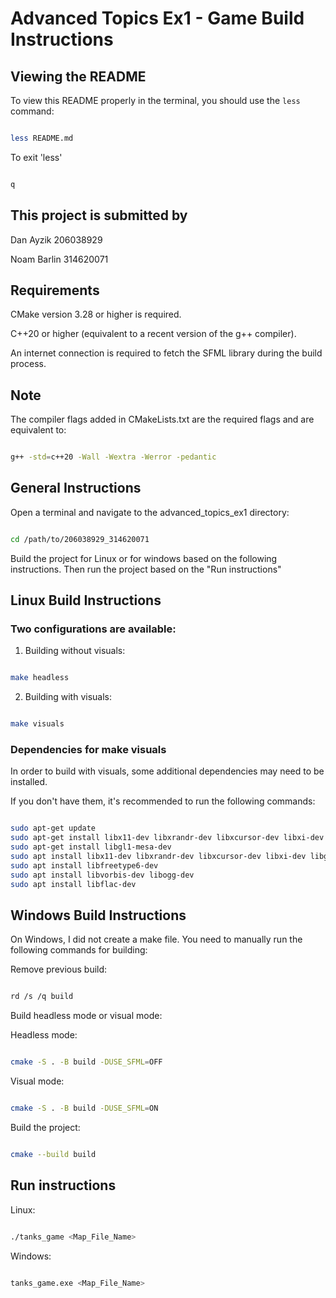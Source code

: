 # Advanced Topics Ex1 - Game Build Instructions

## Viewing the README

To view this README properly in the terminal, you should use the `less` command:
```bash

less README.md
```
To exit 'less'
```bash

q
```

## This project is submitted by


Dan Ayzik 206038929

Noam Barlin 314620071


## Requirements

CMake version 3.28 or higher is required.

C++20 or higher (equivalent to a recent version of the g++ compiler).

An internet connection is required to fetch the SFML library during the build process.

## Note
The compiler flags added in CMakeLists.txt are the required flags and are equivalent to:

```bash

g++ -std=c++20 -Wall -Wextra -Werror -pedantic
```

## General Instructions
Open a terminal and navigate to the advanced_topics_ex1 directory:

```bash

cd /path/to/206038929_314620071
```

Build the project for Linux or for windows based on the following instructions. Then run the project based on the "Run instructions"

## Linux Build Instructions

### Two configurations are available:
1) Building without visuals:
```bash

make headless
```

2) Building with visuals:
```bash

make visuals
```

### Dependencies for make visuals

In order to build with visuals, some additional dependencies may need to be installed.

If you don't have them, it's recommended to run the following commands:

```bash

sudo apt-get update
sudo apt-get install libx11-dev libxrandr-dev libxcursor-dev libxi-dev
sudo apt-get install libgl1-mesa-dev
sudo apt install libx11-dev libxrandr-dev libxcursor-dev libxi-dev libgl1-mesa-dev libudev-dev
sudo apt install libfreetype6-dev
sudo apt install libvorbis-dev libogg-dev
sudo apt install libflac-dev
```

## Windows Build Instructions

On Windows, I did not create a make file. You need to manually run the following commands for building:

Remove previous build:
```bash

rd /s /q build
```

Build headless mode or visual mode:

Headless mode:
```bash

cmake -S . -B build -DUSE_SFML=OFF
```
Visual mode:
```bash

cmake -S . -B build -DUSE_SFML=ON
```

Build the project:
```bash

cmake --build build
```

## Run instructions

Linux:
```bash

./tanks_game <Map_File_Name>
```

Windows:
```bash

tanks_game.exe <Map_File_Name>
```
